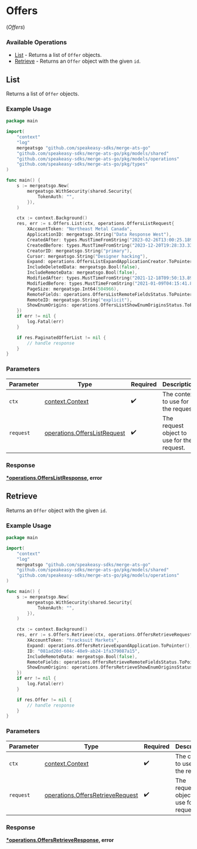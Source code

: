 # Offers
(*Offers*)

### Available Operations

* [List](#list) - Returns a list of `Offer` objects.
* [Retrieve](#retrieve) - Returns an `Offer` object with the given `id`.

## List

Returns a list of `Offer` objects.

### Example Usage

```go
package main

import(
	"context"
	"log"
	mergeatsgo "github.com/speakeasy-sdks/merge-ats-go"
	"github.com/speakeasy-sdks/merge-ats-go/pkg/models/shared"
	"github.com/speakeasy-sdks/merge-ats-go/pkg/models/operations"
	"github.com/speakeasy-sdks/merge-ats-go/pkg/types"
)

func main() {
    s := mergeatsgo.New(
        mergeatsgo.WithSecurity(shared.Security{
            TokenAuth: "",
        }),
    )

    ctx := context.Background()
    res, err := s.Offers.List(ctx, operations.OffersListRequest{
        XAccountToken: "Northeast Metal Canada",
        ApplicationID: mergeatsgo.String("Data Response West"),
        CreatedAfter: types.MustTimeFromString("2023-02-26T13:00:25.189Z"),
        CreatedBefore: types.MustTimeFromString("2023-12-20T19:28:33.339Z"),
        CreatorID: mergeatsgo.String("primary"),
        Cursor: mergeatsgo.String("Designer hacking"),
        Expand: operations.OffersListExpandApplicationCreator.ToPointer(),
        IncludeDeletedData: mergeatsgo.Bool(false),
        IncludeRemoteData: mergeatsgo.Bool(false),
        ModifiedAfter: types.MustTimeFromString("2021-12-18T09:50:13.895Z"),
        ModifiedBefore: types.MustTimeFromString("2021-01-09T04:15:41.822Z"),
        PageSize: mergeatsgo.Int64(504966),
        RemoteFields: operations.OffersListRemoteFieldsStatus.ToPointer(),
        RemoteID: mergeatsgo.String("explicit"),
        ShowEnumOrigins: operations.OffersListShowEnumOriginsStatus.ToPointer(),
    })
    if err != nil {
        log.Fatal(err)
    }

    if res.PaginatedOfferList != nil {
        // handle response
    }
}
```

### Parameters

| Parameter                                                                    | Type                                                                         | Required                                                                     | Description                                                                  |
| ---------------------------------------------------------------------------- | ---------------------------------------------------------------------------- | ---------------------------------------------------------------------------- | ---------------------------------------------------------------------------- |
| `ctx`                                                                        | [context.Context](https://pkg.go.dev/context#Context)                        | :heavy_check_mark:                                                           | The context to use for the request.                                          |
| `request`                                                                    | [operations.OffersListRequest](../../models/operations/offerslistrequest.md) | :heavy_check_mark:                                                           | The request object to use for the request.                                   |


### Response

**[*operations.OffersListResponse](../../models/operations/offerslistresponse.md), error**


## Retrieve

Returns an `Offer` object with the given `id`.

### Example Usage

```go
package main

import(
	"context"
	"log"
	mergeatsgo "github.com/speakeasy-sdks/merge-ats-go"
	"github.com/speakeasy-sdks/merge-ats-go/pkg/models/shared"
	"github.com/speakeasy-sdks/merge-ats-go/pkg/models/operations"
)

func main() {
    s := mergeatsgo.New(
        mergeatsgo.WithSecurity(shared.Security{
            TokenAuth: "",
        }),
    )

    ctx := context.Background()
    res, err := s.Offers.Retrieve(ctx, operations.OffersRetrieveRequest{
        XAccountToken: "tracksuit Markets",
        Expand: operations.OffersRetrieveExpandApplication.ToPointer(),
        ID: "081ad20d-604c-48e9-ab24-1fa379087a15",
        IncludeRemoteData: mergeatsgo.Bool(false),
        RemoteFields: operations.OffersRetrieveRemoteFieldsStatus.ToPointer(),
        ShowEnumOrigins: operations.OffersRetrieveShowEnumOriginsStatus.ToPointer(),
    })
    if err != nil {
        log.Fatal(err)
    }

    if res.Offer != nil {
        // handle response
    }
}
```

### Parameters

| Parameter                                                                            | Type                                                                                 | Required                                                                             | Description                                                                          |
| ------------------------------------------------------------------------------------ | ------------------------------------------------------------------------------------ | ------------------------------------------------------------------------------------ | ------------------------------------------------------------------------------------ |
| `ctx`                                                                                | [context.Context](https://pkg.go.dev/context#Context)                                | :heavy_check_mark:                                                                   | The context to use for the request.                                                  |
| `request`                                                                            | [operations.OffersRetrieveRequest](../../models/operations/offersretrieverequest.md) | :heavy_check_mark:                                                                   | The request object to use for the request.                                           |


### Response

**[*operations.OffersRetrieveResponse](../../models/operations/offersretrieveresponse.md), error**

